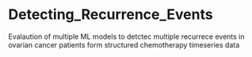 # Detecting_Recurrence_Events
Evalaution of multiple ML models to detctec multiple recurrece events in ovarian cancer patients form structured chemotherapy timeseries data
